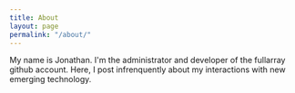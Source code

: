 ```yaml
---
title: About
layout: page
permalink: "/about/"
---
```


My name is Jonathan. I'm the administrator and developer of the fullarray github account. Here, I post infrenquently about my interactions with new emerging technology.